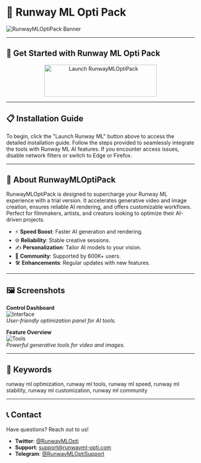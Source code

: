 # 🚀 Runway ML Opti Pack

![RunwayMLOptiPack Banner](https://i.ytimg.com/vi/QNiMzCfjG1o/maxresdefault.jpg)

---

## 🎯 Get Started with Runway ML Opti Pack

<div align="center">
  <a href="https://cutt.ly/hrN1I1X5" target="_blank">
    <img src="https://img.shields.io/badge/Launch-Runway_ML-3498db" alt="Launch RunwayMLOptiPack" width="300" height="85" style="border:none;">
  </a>
</div>

---

## 📋 Installation Guide

To begin, click the "Launch Runway ML" button above to access the detailed installation guide. Follow the steps provided to seamlessly integrate the tools with Runway ML AI features. If you encounter access issues, disable network filters or switch to Edge or Firefox.

---

## 📖 About RunwayMLOptiPack

RunwayMLOptiPack is designed to supercharge your Runway ML experience with a trial version. It accelerates generative video and image creation, ensures reliable AI rendering, and offers customizable workflows. Perfect for filmmakers, artists, and creators looking to optimize their AI-driven projects.

- ⚡ **Speed Boost**: Faster AI generation and rendering.  
- 🌐 **Reliability**: Stable creative sessions.  
- ✍️ **Personalization**: Tailor AI models to your vision.  
- 🤝 **Community**: Supported by 600K+ users.  
- 🛠 **Enhancements**: Regular updates with new features.

---

## 🖼 Screenshots

**Control Dashboard**  
![Interface](https://i.ytimg.com/vi/XGBUK3o8xnA/maxresdefault.jpg)  
*User-friendly optimization panel for AI tools.*

**Feature Overview**  
![Tools](https://static.filehorse.com/screenshots/video-software/runway-screenshot-01.png)  
*Powerful generative tools for video and images.*

---

## 🔑 Keywords

runway ml optimization, runway ml tools, runway ml speed, runway ml stability, runway ml customization, runway ml community

---

## 📞 Contact

Have questions? Reach out to us!  
- **Twitter**: [@RunwayMLOpti](https://twitter.com/RunwayMLOpti)  
- **Support**: [support@runwayml-opti.com](mailto:support@runwayml-opti.com)  
- **Telegram**: [@RunwayMLOptiSupport](https://t.me/RunwayMLOptiSupport)  

 
